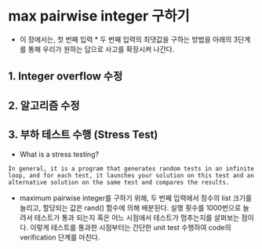 # max pairwise integer 구하기
- 이 장에서는, 첫 번째 입력 * 두 번째 입력의 최댓값을 구하는 방법을 아래의 3단계를 통해 우리가 원하는 답으로 사고를 확장시켜 나간다.

## 1. Integer overflow 수정
## 2. 알고리즘 수정
## 3. 부하 테스트 수행 (Stress Test)
- What is a stress testing?
```
In general, it is a program that generates random tests in an infinite loop, and for each test, it launches your solution on this test and an alternative solution on the same test and compares the results.
```

- maximum pairwise integer를 구하기 위해, 두 번째 입력에서 정수의 list 크기를 늘리고, 할당되는 값은 rand() 함수에 의해 배분된다. 실행 횟수를 1000번으로 늘려서 테스트가 통과 되는지 혹은 어느 시점에서 테스트가 멈추는지를 살펴보는 점이다. 이렇게 테스트를 통과한 시점부터는 간단한 unit test 수행하여 code의 verification 단계를 마친다.
